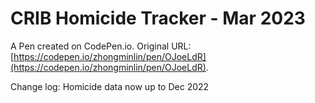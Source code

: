 # CRIB Homicide Tracker - Mar 2023

A Pen created on CodePen.io. Original URL: [https://codepen.io/zhongminlin/pen/OJoeLdR](https://codepen.io/zhongminlin/pen/OJoeLdR).

Change log:
Homicide data now up to Dec 2022